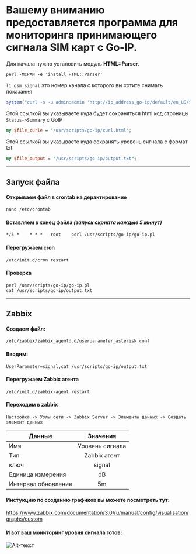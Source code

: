 Вашему вниманию предоставляется программа для мониторинга принимающего сигнала SIM карт с Go-IP.
===========

Для начала нужно установить модуль **HTML::Parser**.

```
perl -MCPAN -e 'install HTML::Parser'
```
`l1_gsm_signal` это номер канала с которого вы хотите снимать показания 
```perl 
system("curl -s -u admin:admin 'http://ip_address_go-ip/default/en_US/status.html' | grep l1_gsm_signal >> $file_curle");

```
Этой ссылкой вы указываете куда будет сохраняться html код строницы `Status->Summary` с GoIP
```perl 
my $file_curle = "/usr/scripts/go-ip/curl.html";
```
Этой ссылкой вы указываете куда сохранять уровень сигнала с формат txt
```perl 
my $file_output = "/usr/scripts/go-ip/output.txt"; 
```
____
Запуск файла
-----------
#### Открываем файл в crontab на дерактирование 
```
nano /etc/crontab
```
#### Вставляем в конец файла *(запуск скрипта каждые 5 минут)*
```
*/5 *    * * *   root    perl /usr/scripts/go-ip/go-ip.pl
```
#### Перегружаем cron
```
/etc/init.d/cron restart 
```
#### Проверка
```
perl /usr/scripts/go-ip/go-ip.pl
cat /usr/scripts/go-ip/output.txt
```
____
Zabbix
-----------

#### Создаем файл:
```
/etc/zabbix/zabbix_agentd.d/userparameter_asterisk.conf
```
#### Вводим:
```UserParameter=signal,cat /usr/scripts/go-ip/output.txt```

#### Перегружаем Zabbix агента

```/etc/init.d/zabbix-agent restart```

#### Переходим в zabbix

`Настройка -> Узлы сети -> Zabbix Server -> Элементы данных -> Создать элемент данных`


| Данные | Значения |
|----------------|:---------:|
| Имя | Уровень сигнала |
| Тип | Zabbix агент |
| ключ | signal |
| Единица измерения | dB |
| Интервал обновления | 5m |

#### Инстукцию по созданию графиков вы можете посмотреть тут:
https://www.zabbix.com/documentation/3.0/ru/manual/config/visualisation/graphs/custom

#### И вот ваш мониторинг уровня сигнала готов:
![Alt-текст](https://i.ibb.co/gghZ51Q/zabbix.png)
